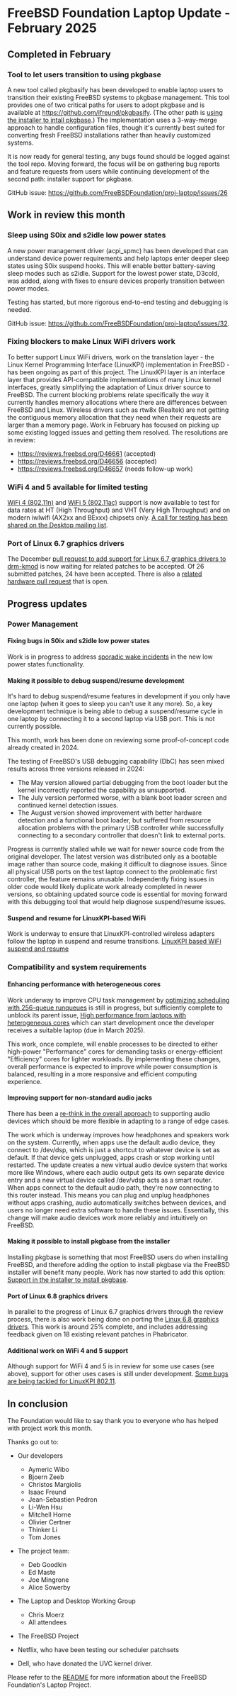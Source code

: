 # FreeBSD Foundation Laptop Update - February 2025

## Completed in February

### Tool to let users transition to using pkgbase 

A new tool called pkgbasify has been developed to enable laptop users to transition their existing FreeBSD systems to pkgbase management. This tool provides one of two critical paths for users to adopt pkgbase and is available at https://github.com/ifreund/pkgbasify. (The other path is [using the installer to intall pkgbase](https://github.com/FreeBSDFoundation/proj-laptop/issues/37).) The implementation uses a 3-way-merge approach to handle configuration files, though it's currently best suited for converting fresh FreeBSD installations rather than heavily customized systems.

It is now ready for general testing, any bugs found should be logged against the tool repo. Moving forward, the focus will be on gathering bug reports and feature requests from users while continuing development of the second path: installer support for pkgbase.

GitHub issue: https://github.com/FreeBSDFoundation/proj-laptop/issues/26

## Work in review this month

### Sleep using S0ix and s2idle low power states

A new power management driver (acpi_spmc) has been developed that can understand device power requirements and help laptops enter deeper sleep states using S0ix suspend hooks. This will enable better battery-saving sleep modes such as s2idle. Support for the lowest power state, D3cold, was added, along with fixes to ensure devices properly transition between power modes.

Testing has started, but more rigorous end-to-end testing and debugging is needed.

GitHub issue: https://github.com/FreeBSDFoundation/proj-laptop/issues/32.


### Fixing blockers to make Linux WiFi drivers work
To better support Linux WiFi drivers, work on the translation layer - the Linux Kernel Programming Interface (LinuxKPI) implementation in FreeBSD - has been ongoing as part of this project. The LinuxKPI layer is an interface layer that provides API-compatible implementations of many Linux kernel interfaces, greatly simplifying the adaptation of Linux driver source to FreeBSD. The current blocking problems relate specifically the way it currently handles memory allocations where there are differences between FreeBSD and Linux.  Wireless drivers such as rtw8x (Realtek) are not getting the contiguous memory allocation that they need when their requests are larger than a memory page. Work in February has focused on picking up some existing logged issues and getting them resolved. The resolutions are in review:

* https://reviews.freebsd.org/D46661 (accepted)
* https://reviews.freebsd.org/D46656 (accepted)
* https://reviews.freebsd.org/D46657 (needs follow-up work)

### WiFi 4 and 5 available for limited testing
[WiFi 4 (802.11n)](https://github.com/FreeBSDFoundation/proj-laptop/issues/36) and [WiFi 5 (802.11ac)](https://github.com/FreeBSDFoundation/proj-laptop/issues/33) support is now available to test for data rates at HT (High Throughput) and VHT (Very High Throughput) and on modern iwlwifi (AX2xx and BExxx) chipsets only. 
[A call for testing has been shared on the Desktop mailing list](https://lists.freebsd.org/archives/freebsd-wireless/2025-February/002964.html).

### Port of Linux 6.7 graphics drivers
The December [pull request to add support for Linux 6.7 graphics drivers to drm-kmod](https://github.com/freebsd/drm-kmod/pull/332) is now waiting for related patches to be accepted. Of 26 submitted patches, 24 have been accepted. There is also a [related hardware pull request](https://github.com/freebsd/drm-kmod-firmware/pull/36) that is open. 


## Progress updates

### Power Management
#### Fixing bugs in S0ix and s2idle low power states

Work is in progress to address [sporadic wake incidents](https://github.com/FreeBSDFoundation/proj-laptop/issues/55) in the new low power states functionality. 

#### Making it possible to debug suspend/resume development
It's hard to debug suspend/resume features in development if you only have one laptop (when it goes to sleep you can't use it any more). So, a key development technique is being able to debug a suspend/resume cycle in one laptop by connecting it to a second laptop via USB port. This is not currently possible.  

This month, work has been done on reviewing some proof-of-concept code already created in 2024. 

The testing of FreeBSD's USB debugging capability (DbC) has seen mixed results across three versions released in 2024: 
* The May version allowed partial debugging from the boot loader but the kernel incorrectly reported the capability as unsupported. 
* The July version performed worse, with a blank boot loader screen and continued kernel detection issues. 
* The August version showed improvement with better hardware detection and a functional boot loader, but suffered from resource allocation problems with the primary USB controller while successfully connecting to a secondary controller that doesn't link to external ports. 

Progress is currently stalled while we wait for newer source code from the original developer. The latest version was distributed only as a bootable image rather than source code, making it difficult to diagnose issues. Since all physical USB ports on the test laptop connect to the problematic first controller, the feature remains unusable. Independently fixing issues in older code would likely duplicate work already completed in newer versions, so obtaining updated source code is essential for moving forward with this debugging tool that would help diagnose suspend/resume issues.

#### Suspend and resume for LinuxKPI-based WiFi
Work is  underway to ensure that LinuxKPI-controlled wireless adapters follow the laptop in suspend and resume transitions. [LinuxKPI based WiFi suspend and resume](https://github.com/FreeBSDFoundation/proj-laptop/issues/58)

### Compatibility and system requirements

#### Enhancing performance with heterogeneous cores
Work underway to improve CPU task management by [optimizing scheduling with 256-queue runqueues](https://github.com/FreeBSDFoundation/proj-laptop/issues/54) is still in progress, but sufficiently complete to unblock its parent issue, [High performance from laptops with heterogeneous cores](https://github.com/FreeBSDFoundation/proj-laptop/issues/22) which can start development once the developer receives a suitable laptop (due in March 2025). 

This work, once complete, will enable processes to be directed to either high-power "Performance" cores for demanding tasks or energy-efficient "Efficiency" cores for lighter workloads. By implementing these changes, overall performance is expected to improve while power consumption is balanced, resulting in a more responsive and efficient computing experience.

#### Improving support for non-standard audio jacks
There has been a [re-think in the overall approach](https://github.com/FreeBSDFoundation/proj-laptop/issues/17) to supporting audio devices which should be more flexible in adapting to a range of edge cases.

The work which is underway improves how headphones and speakers work on the system. Currently, when apps use the default audio device, they connect to /dev/dsp, which is just a shortcut to whatever device is set as default. If that device gets unplugged, apps crash or stop working until restarted. The update creates a new virtual audio device system that works more like Windows, where each audio output gets its own separate device entry and a new virtual device called /dev/vdsp acts as a smart router. When apps connect to the default audio path, they're now connecting to this router instead. This means you can plug and unplug headphones without apps crashing, audio automatically switches between devices, and users no longer need extra software to handle these issues. Essentially, this change will make audio devices work more reliably and intuitively on FreeBSD.

#### Making it possible to install pkgbase from the installer
Installing pkgbase is something that most FreeBSD users do when installing FreeBSD, and therefore adding the option to install pkgbase via the FreeBSD installer will benefit many people. Work has now started to add this option: [Support in the installer to install pkgbase](https://github.com/FreeBSDFoundation/proj-laptop/issues/37).

#### Port of Linux 6.8 graphics drivers
In parallel to the progress of Linux 6.7 graphics drivers through the review process, there is also work being done on porting the [Linux 6.8 graphics drivers](https://github.com/orgs/FreeBSDFoundation/projects/1/views/8?pane=issue&itemId=93672938&issue=FreeBSDFoundation%7Cproj-laptop%7C49). This work is around 25% complete, and includes addressing feedback given on 18 existing relevant patches in Phabricator.  

#### Additional work on WiFi 4 and 5 support
Although support for WiFi 4 and 5 is in review for some use cases (see above), support for other uses cases is still under development. [Some bugs are being tackled for LinuxKPI 802.11](https://github.com/FreeBSDFoundation/proj-laptop/issues/57).

## In conclusion
The Foundation would like to say thank you to everyone who has helped with project work this month.

Thanks go out to:
* Our developers
  * Aymeric Wibo
  * Bjoern Zeeb
  * Christos Margiolis
  * Isaac Freund
  * Jean-Sebastien Pedron
  * Li-Wen Hsu
  * Mitchell Horne
  * Olivier Certner
  * Thinker Li
  * Tom Jones

* The project team:
  * Deb Goodkin
  * Ed Maste
  * Joe Mingrone
  * Alice Sowerby

* The Laptop and Desktop Working Group
  * Chris Moerz
  * All attendees

* The FreeBSD Project
* Netflix, who have been testing our scheduler patchsets
* Dell, who have donated the UVC kernel driver.

Please refer to the [README](../README.md) for more information about the FreeBSD Foundation's Laptop Project.
